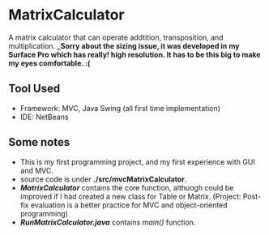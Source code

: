 # MatrixCalculator
A matrix calculator that can operate addtition, transposition, and multiplication.
**_Sorry about the sizing issue, it was developed in my Surface Pro which has really! high resolution. It has to be this big to make my eyes comfortable. :(**

## Tool Used
- Framework: MVC, Java Swing (all first time implementation)
- IDE: NetBeans

## Some notes
- This is my first programming project, and my first experience with GUI and MVC. 
- source code is under **./src/mvcMatrixCalculator**.
-  **_MatrixCalculator_** contains the core function, althuogh could be improved if I had created a new class for Table or Matrix. (Project: Post-fix evaluation is a better practice for MVC and object-oriented programming)
- **_RunMatrixCalculator.java_** contains _main()_ function. 

